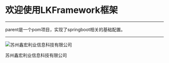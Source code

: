 # 欢迎使用LKFramework框架

------

parent是一个pom项目，实现了springboot相关的基础配置。

------
![苏州鑫宏利业信息科技有限公司](https://avatars2.githubusercontent.com/u/30554748?v=4&s=200=400x400)

苏州鑫宏利业信息科技有限公司

